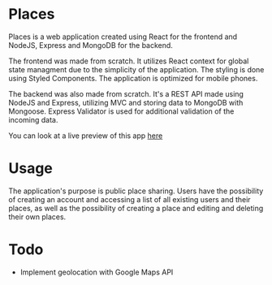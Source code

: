 # Places

Places is a web application created using React for the frontend and NodeJS, Express and MongoDB for the backend.

The frontend was made from scratch. It utilizes React context for global state managment due to the simplicity of the application. The styling is done using Styled Components. The application is optimized for mobile phones.

The backend was also made from scratch. It's a REST API made using NodeJS and Express, utilizing MVC and storing data to MongoDB with Mongoose. Express Validator is used for additional validation of the incoming data.

You can look at a live preview of this app <a href="https://zany-puce-caterpillar-robe.cyclic.app/">here</a>

# Usage

The application's purpose is public place sharing. Users have the possibility of creating an account and accessing a list of all existing users and their places, as well as the possibility of creating a place and editing and deleting their own places.

# Todo

<ul>
  <li>Implement geolocation with Google Maps API</li>
</ul>
